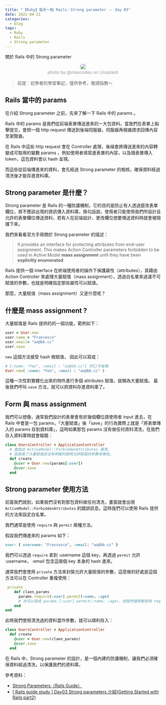 ```yaml
---
title: "【Ruby】每天一點 Rails：Strong parameter -- day 03"
date: 2022-04-21
categories:
  - blog
tags:
  - Ruby
  - Rails
  - Strong parameter
---
```


關於 Rails 中的 Strong parameter

<center>
    <img style="border-radius: 0.3125em;
    box-shadow: 0 2px 4px 0 rgba(34,36,38,.12),0 2px 10px 0 rgba(34,36,38,.08);" 
    src="https://miro.medium.com/max/875/1*pv_Izc6m-aHltyZgLQqptQ.jpeg">
    <br>
    <div style="color:orange;
    display: inline-block;
    color: #999;
    padding: 2px; font-size:14px">photo by @maxcodes on Unsplash</div>
</center>

> 前提：初學者的學習筆記，僅供參考，敬請指教～

## Rails 當中的 params

在介紹 Strong parameter 之前，先來了解一下 Rails 中的 params 。

Rails 中的 params 是我們從前端表單傳送進來的一大包資料。當我們在表單上點擊提交，會把一個 http request 傳送到後端伺服器，伺服器再根據請求回傳內容至瀏覽器。

在 Rails 中這些 http request 會在 Controller 處理，後端會將傳送進來的內容轉變成可取用的變數 params ，例如使用者填寫進表單的內容，以及隨表單傳入 token，這包資料會以 hash 呈現。

而這些從前端傳進來的資料，會先經過 Strong parameter 的檢核，確保資料經過清洗後才能存進資料庫。

## Strong parameter 是什麼？

Strong parameter 是 Rails 的一種防護機制，它的目的是防止有人透過竄改表單欄位，將不應該出現的資訊傳入資料庫。換句話說，使用者只能使用我們所設計且允許的表單欄位傳送資料，若有人在前端設計、更改欄位想要傳送資料時就會被阻擋下來。

我們來看看官方手冊關於 Strong parameter 的描述：

> It provides an interface for protecting attributes from end-user assignment. This makes Action Controller parameters forbidden to be used in Active Model **mass assignment** until they have been **explicitly enumerated**.

Rails 提供一個 interface 在終端使用者的操作下保護屬性（attributes），其藉由 Action Controller 來處理大量賦值（mass assignment），透過白名單來過濾不可賦值的參數，也就是明確指定那些屬性可以賦值。

那麼，大量賦值（mass assignment）又是什麼呢？

## 什麼是 mass assignment ?

大量賦值是 Rails 提供的的一個功能，範例如下：

```ruby
user = User.new
user.name = "Francesco"
user.email= "aa@bb.cc"
user.save
```

`new` 這個方法接受 hash 做賦值， 因此可以寫成：

```ruby
# {:name: "Foo", :email : "aa@bb.cc"} 的{}可省略
User.new( :name: "Foo", :email : "aa@bb.cc" )
```

這種一次性對實體化出來的物件進行多個 attributes 賦值，就稱為大量賦值。
最後我們呼叫 `save` 方法，就可以把資料存進資料庫了。

## Form 與 mass assignment

我們可以想像，通常我們設計的表單會有好幾個欄位請使用者 input 進去，在 Rails 中會是一包 params，「大量賦值」後「save」的行為實際上就是「將表單傳入的 params 存到資料庫」，這時如果那包 params 沒有做任何資料清洗，在我們存入資料庫時就會報錯：

```ruby
class UsersController < ApplicationController
  # 會拋出 ActiveModel::ForbiddenAttributes 異常。
  # 因為做了大量賦值卻沒有明確的說明允許賦值的參數有哪些。
  def create
    @user = User.new(params[:user])
    @user.save
  end
```

## Strong parameter 使用方法

前面我們說到，如果我們沒有對那包資料做任何清洗，畫面就會出現 `ActiveModel::ForbiddenAttributes`
的錯誤訊息。這時我們可以使用 Rails 提供的方法來設定白名單。

我們通常是使用 `require` 與 `permit` 兩種方法。

假設我們傳進來的 params 如下：

```ruby
user: { username: "Francesco", :email: "aa@bb.cc" }
```

我們可以透過 `require` 拿到 :username 這個 key，再透過 `permit` 允許 :username， :email 包含這兩個 key 本身的 hash 進來。

通常我們會使用 `private` 方法來封裝允許大量賦值的參數，這麼做的好處是這個方法可以在 Controller 重複使用：

```ruby
 private
    def claen_params
      params.require(:user).permit(:name, :age)
      # 也可以寫成 params.[:user].permit(:name, :age)，但我們通常都使用 require
    end
end
```

此時我們使用清洗過的資料當作參數，就可以順利存入：

```ruby
class UsersController < ApplicationController
  def create
    @user = User.new(claen_params)
    @user.save
  end
```

在 Rails 中，Strong parameter 的設計，是一個內建的防護機制，讓我們必須確保資料經過清洗，以保護我們的資料庫。

參考資料：

- [Strong Parameters（Rails Guide）](https://edgeapi.rubyonrails.org/classes/ActionController/StrongParameters.html)
- [[ Rails guide study ] Day03 Strong parameters 介紹(Getting Started with Rails part2)](https://ithelp.ithome.com.tw/articles/10214372)
